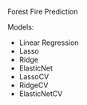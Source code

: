 Forest Fire Prediction

Models:
- Linear Regression
- Lasso
- Ridge
- ElasticNet
- LassoCV
- RidgeCV
- ElasticNetCV
